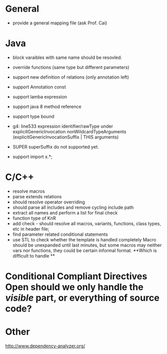 # General
- provide a general mapping file (ask Prof. Cai)

# Java
- block varaibles with same name should be resovled.  
- override functions (same type but different parameters)

- support new definition of relations (only annotation left)
- support Annotation const
- support lamba expression
- support java 8 method reference
- support type bound
- g4: line533 expression identifier/rawType under explicitGenericInvocation  nonWildcardTypeArguments (explicitGenericInvocationSuffix | THIS arguments)
- SUPER superSuffix do not supported yet.
- support import x.*;


# C/C++
- resolve macros
- parse extends relations
- should resolve operator overriding
- should parse all includes and remove cycling include path
- extract all names and perform a list for final check
- function type of KnR
- add check - should resolve all macros, variants, functions, class types, etc in header file; 
- find parameter related conditional statements
- use STL to check whether the template is handled completely
Macro should be unexpanded until last minutes, but some macros may neither vars nor functions, they could be certain informal format. **Which is difficult to handle **
 # Conditional Compliant Directives **Open** should we only handle the *visible* part, or everything of source code?
# Other
http://www.dependency-analyzer.org/





